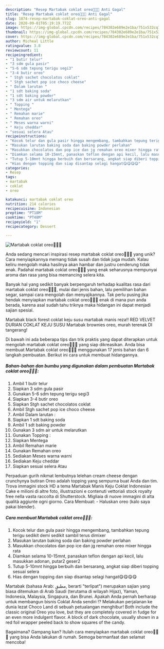 ```yaml
---
description: "Resep Martabak coklat oreo🍫🍫🍫 Anti Gagal"
title: "Resep Martabak coklat oreo🍫🍫🍫 Anti Gagal"
slug: 1074-resep-martabak-coklat-oreo-anti-gagal
date: 2020-09-01T05:19:19.772Z
image: https://img-global.cpcdn.com/recipes/784302e689e2e1ba/751x532cq70/martabak-coklat-oreo🍫🍫🍫-foto-resep-utama.jpg
thumbnail: https://img-global.cpcdn.com/recipes/784302e689e2e1ba/751x532cq70/martabak-coklat-oreo🍫🍫🍫-foto-resep-utama.jpg
cover: https://img-global.cpcdn.com/recipes/784302e689e2e1ba/751x532cq70/martabak-coklat-oreo🍫🍫🍫-foto-resep-utama.jpg
author: Micheal Little
ratingvalue: 3.8
reviewcount: 11
recipeingredient:
- "1 butir telur"
- "3 sdm gula pasir"
- "5-6 sdm tepung terigu segi3"
- "3-4 butir oreo"
- " Stgh sachet chocolatos coklat"
- " Stgh sachet pop ice choco cheese"
- " Dalam larutan "
- "1 sdt baking soda"
- "1 sdt baking powder"
- "3 sdm air untuk melarutkan"
- " Topping "
- " Mentega"
- " Remahan marie"
- " Remahan oreo"
- " Meses warna warni"
- " Keju cheddar"
- "sesuai selera Atau"
recipeinstructions:
- "Kocok telur dan gula pasir hingga mengembang, tambahkan tepung terigu sedikit demi sedikit sambil terus dimixer"
- "Masukan larutan baking soda dan baking powder perlahan"
- "Masukkan chocolatos dan pop ice dan jg remahan oreo mixer hingga rata"
- "Diamkan selama 10-15mnt, panaskan teflon dengan api kecil, lalu masukkan adonan, putar2 geser2"
- "Tutup 5-10mnt hingga berbuih dan bersarang, angkat siap diberi topping sesuai selera"
- "Hias dengan topping dan siap disantap selagi hangat😋😋😋😋"
categories:
- Resep
tags:
- martabak
- coklat
- oreo

katakunci: martabak coklat oreo 
nutrition: 214 calories
recipecuisine: Indonesian
preptime: "PT18M"
cooktime: "PT48M"
recipeyield: "1"
recipecategory: Dessert

---
```



![Martabak coklat oreo🍫🍫🍫](https://img-global.cpcdn.com/recipes/784302e689e2e1ba/751x532cq70/martabak-coklat-oreo🍫🍫🍫-foto-resep-utama.jpg)

Anda sedang mencari inspirasi resep martabak coklat oreo🍫🍫🍫 yang unik? Cara menyiapkannya memang tidak susah dan tidak juga mudah. Kalau keliru mengolah maka hasilnya akan hambar dan justru cenderung tidak enak. Padahal martabak coklat oreo🍫🍫🍫 yang enak seharusnya mempunyai aroma dan rasa yang bisa memancing selera kita.

Banyak hal yang sedikit banyak berpengaruh terhadap kualitas rasa dari martabak coklat oreo🍫🍫🍫, mulai dari jenis bahan, lalu pemilihan bahan segar, sampai cara mengolah dan menyajikannya. Tak perlu pusing jika hendak menyiapkan martabak coklat oreo🍫🍫🍫 enak di mana pun anda berada, karena asal sudah tahu triknya maka hidangan ini dapat menjadi sajian spesial.

Martabak black forest coklat keju susu martabak manis reza!! RED VELVET DURIAN COKLAT KEJU SUSU Martabak brownies oreo, murah terenak DI tangerang!


Di bawah ini ada beberapa tips dan trik praktis yang dapat diterapkan untuk mengolah martabak coklat oreo🍫🍫🍫 yang siap dikreasikan. Anda bisa membuat Martabak coklat oreo🍫🍫🍫 menggunakan 17 jenis bahan dan 6 langkah pembuatan. Berikut ini cara untuk membuat hidangannya.

<!--inarticleads1-->

##### Bahan-bahan dan bumbu yang digunakan dalam pembuatan Martabak coklat oreo🍫🍫🍫:

1. Ambil 1 butir telur
1. Siapkan 3 sdm gula pasir
1. Gunakan 5-6 sdm tepung terigu segi3
1. Siapkan 3-4 butir oreo
1. Siapkan  Stgh sachet chocolatos coklat
1. Ambil  Stgh sachet pop ice choco cheese
1. Ambil  Dalam larutan :
1. Siapkan 1 sdt baking soda
1. Ambil 1 sdt baking powder
1. Gunakan 3 sdm air untuk melarutkan
1. Gunakan  Topping :
1. Siapkan  Mentega
1. Ambil  Remahan marie
1. Gunakan  Remahan oreo
1. Sediakan  Meses warna warni
1. Sediakan  Keju cheddar
1. Siapkan sesuai selera Atau


Perpaduan gurih nikmat lembutnya lelehan cream cheese dengan crunchynya butiran Oreo adalah topping yang sempurna buat Anda dan tim. Trova immagini stock HD a tema Martabak Manis Keju Coklat Indonesian Cake e milioni di altre foto, illustrazioni e contenuti vettoriali stock royalty free nella vasta raccolta di Shutterstock. Migliaia di nuove immagini di alta qualità aggiunte ogni giorno. Cara Membuat: - Haluskan oreo (kalo saya pakai blender). 

<!--inarticleads2-->

##### Cara membuat Martabak coklat oreo🍫🍫🍫:

1. Kocok telur dan gula pasir hingga mengembang, tambahkan tepung terigu sedikit demi sedikit sambil terus dimixer
1. Masukan larutan baking soda dan baking powder perlahan
1. Masukkan chocolatos dan pop ice dan jg remahan oreo mixer hingga rata
1. Diamkan selama 10-15mnt, panaskan teflon dengan api kecil, lalu masukkan adonan, putar2 geser2
1. Tutup 5-10mnt hingga berbuih dan bersarang, angkat siap diberi topping sesuai selera
1. Hias dengan topping dan siap disantap selagi hangat😋😋😋😋


Martabak (bahasa Arab: مطبق, berarti &#34;terlipat&#34;) merupakan sajian yang biasa ditemukan di Arab Saudi (terutama di wilayah Hijaz), Yaman, Indonesia, Malaysia, Singapura, dan Brunei. Apakah Anda pernah berharap untuk membangun bisnis Coklat Anda sendiri !? Melakukan perjalanan ke dunia lezat Choco Land di sebuah petualangan menghibur! Both include the classic original Oreo you love, but they are completely covered in fudge for an even more indulgent flavor. A block of dark chocolate, usually shown in a red foil wrapper peeled back to show squares of the candy. 

Bagaimana? Gampang kan? Itulah cara menyiapkan martabak coklat oreo🍫🍫🍫 yang bisa Anda lakukan di rumah. Semoga bermanfaat dan selamat mencoba!
